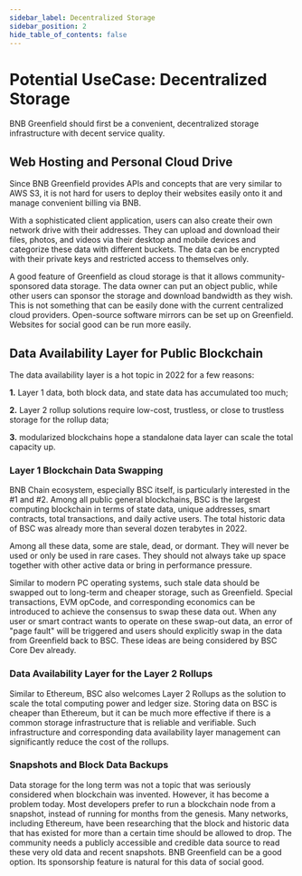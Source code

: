 ```yaml
---
sidebar_label: Decentralized Storage
sidebar_position: 2
hide_table_of_contents: false
---
```


# Potential UseCase: Decentralized Storage

BNB Greenfield should first be a convenient, decentralized storage infrastructure with decent service quality.

## Web Hosting and Personal Cloud Drive

Since BNB Greenfield provides APIs and concepts that are very similar to AWS S3, it is not hard for users to deploy their websites easily onto it and manage convenient billing via BNB.

With a sophisticated client application, users can also create their own network drive with their addresses. They can upload and download their files, photos, and videos via their desktop and mobile devices and
categorize these data with different buckets. The data can be encrypted with their private keys and restricted access to themselves only.

A good feature of Greenfield as cloud storage is that it allows community-sponsored data storage. The data owner can put an object public, while other users can sponsor the storage and download bandwidth
as they wish. This is not something that can be easily done with the current centralized cloud providers. Open-source software mirrors can be set up on Greenfield. Websites for social good can be run more easily.

## Data Availability Layer for Public Blockchain

The data availability layer is a hot topic in 2022 for a few reasons:

**1.** Layer 1 data, both block data, and state data has accumulated too much;

**2.** Layer 2 rollup solutions require low-cost, trustless, or close to trustless storage for the rollup data;

**3.** modularized blockchains hope a standalone data layer can scale the total capacity up.

### Layer 1 Blockchain Data Swapping

BNB Chain ecosystem, especially BSC itself, is particularly interested in the #1 and #2. Among all public general blockchains, BSC is the largest computing blockchain in terms of state data, unique addresses,
smart contracts, total transactions, and daily active users. The total historic data of BSC was already more than several dozen terabytes in 2022.

Among all these data, some are stale, dead, or dormant. They will never be used or only be used in rare cases. They should not always take up space together with other active data or bring in performance pressure.

Similar to modern PC operating systems, such stale data should be swapped out to long-term and cheaper storage, such as Greenfield. Special transactions, EVM opCode, and corresponding economics can be
introduced to achieve the consensus to swap these data out. When any user or smart contract wants to operate on these swap-out data, an error of "page fault" will be triggered and users should explicitly swap in
the data from Greenfield back to BSC. These ideas are being considered by BSC Core Dev already.

### Data Availability Layer for the Layer 2 Rollups

Similar to Ethereum, BSC also welcomes Layer 2 Rollups as the solution to scale the total computing power and ledger size. Storing data on BSC is cheaper than Ethereum, but it can be much more effective if there is
a common storage infrastructure that is reliable and verifiable. Such infrastructure and corresponding data availability layer management can significantly reduce the cost of the rollups.

### Snapshots and Block Data Backups

Data storage for the long term was not a topic that was seriously considered when blockchain was invented. However, it has become a problem today. Most developers prefer to run a blockchain node from a snapshot, instead of running for months from the genesis. Many networks, including Ethereum, have been researching that the block and historic data that has existed for more than a certain time should be allowed to drop. The community needs a publicly accessible and credible data source to read these very old data and recent snapshots. BNB Greenfield can be a good option. Its sponsorship feature is natural for this data of
social good.